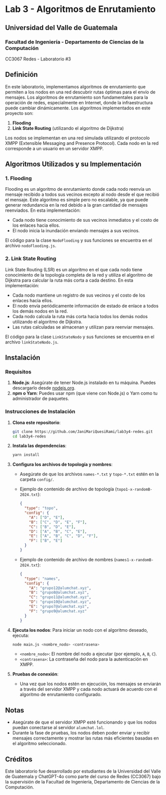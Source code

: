 # Lab 3 - Algoritmos de Enrutamiento

## Universidad del Valle de Guatemala

### Facultad de Ingeniería - Departamento de Ciencias de la Computación

CC3067 Redes - Laboratorio #3

## Definición

En este laboratorio, implementamos algoritmos de enrutamiento que permiten a los nodos en una red descubrir rutas óptimas para el envío de mensajes. Los algoritmos de enrutamiento son fundamentales para la operación de redes, especialmente en Internet, donde la infraestructura puede cambiar dinámicamente. Los algoritmos implementados en este proyecto son:

1. **Flooding**
2. **Link State Routing** (utilizando el algoritmo de Dijkstra)

Los nodos se implementan en una red simulada utilizando el protocolo XMPP (Extensible Messaging and Presence Protocol). Cada nodo en la red corresponde a un usuario en un servidor XMPP.

## Algoritmos Utilizados y su Implementación

### 1. **Flooding**

Flooding es un algoritmo de enrutamiento donde cada nodo reenvía un mensaje recibido a todos sus vecinos excepto al nodo desde el que recibió el mensaje. Este algoritmo es simple pero no escalable, ya que puede generar redundancia en la red debido a la gran cantidad de mensajes reenviados. En esta implementación:

- Cada nodo tiene conocimiento de sus vecinos inmediatos y el costo de los enlaces hacia ellos.
- El nodo inicia la inundación enviando mensajes a sus vecinos.

El código para la clase `NodoFlooding` y sus funciones se encuentra en el archivo `nodoFlooding.js`.

### 2. **Link State Routing**

Link State Routing (LSR) es un algoritmo en el que cada nodo tiene conocimiento de la topología completa de la red y utiliza el algoritmo de Dijkstra para calcular la ruta más corta a cada destino. En esta implementación:

- Cada nodo mantiene un registro de sus vecinos y el costo de los enlaces hacia ellos.
- El nodo envía periódicamente información de estado de enlace a todos los demás nodos en la red.
- Cada nodo calcula la ruta más corta hacia todos los demás nodos utilizando el algoritmo de Dijkstra.
- Las rutas calculadas se almacenan y utilizan para reenviar mensajes.

El código para la clase `LinkStateNodo` y sus funciones se encuentra en el archivo `linkStateNodo.js`.

## Instalación

### Requisitos

1. **Node.js**: Asegúrate de tener Node.js instalado en tu máquina. Puedes descargarlo desde [nodejs.org](https://nodejs.org/).
2. **npm o Yarn**: Puedes usar npm (que viene con Node.js) o Yarn como tu administrador de paquetes.

### Instrucciones de Instalación

1. **Clona este repositorio**:

   ```bash
   git clone https://github.com/JaniMariQuesiRami/lab3y4-redes.git
   cd lab3y4-redes
   ```

2. **Instala las dependencias**:

   ```bash
   yarn install
   ```

3. **Configura los archivos de topología y nombres**:

   - Asegúrate de que los archivos `names-*.txt` y `topo-*.txt` estén en la carpeta `config/`.
   - Ejemplo de contenido de archivo de topología (`topo1-x-randomB-2024.txt`):

     ```json
     {
       "type": "topo",
       "config": {
         "A": ["D", "E"],
         "B": ["C", "D", "E", "F"],
         "C": ["B", "D", "E"],
         "D": ["A", "B", "C", "E"],
         "E": ["A", "B", "C", "D", "F"],
         "F": ["B", "E"]
       }
     }
     ```

   - Ejemplo de contenido de archivo de nombres (`names1-x-randomB-2024.txt`):

     ```json
     {
       "type": "names",
       "config": {
         "A": "grupo12@alumchat.xyz",
         "B": "grupo8@alumchat.xyz",
         "C": "grupo11@alumchat.xyz",
         "D": "grupo10@alumchat.xyz",
         "E": "grupo7@alumchat.xyz",
         "F": "grupo9@alumchat.xyz"
       }
     }
     ```

4. **Ejecuta los nodos**:
   Para iniciar un nodo con el algoritmo deseado, ejecuta:

   ```bash
   node main.js <nombre_nodo> <contrasena>
   ```

   - `<nombre_nodo>`: El nombre del nodo a ejecutar (por ejemplo, `A`, `B`, `C`).
   - `<contrasena>`: La contraseña del nodo para la autenticación en XMPP.

5. **Pruebas de conexión**:
   - Una vez que los nodos estén en ejecución, los mensajes se enviarán a través del servidor XMPP y cada nodo actuará de acuerdo con el algoritmo de enrutamiento configurado.

## Notas

- Asegúrate de que el servidor XMPP esté funcionando y que los nodos puedan conectarse al servidor `alumchat.lol`.
- Durante la fase de pruebas, los nodos deben poder enviar y recibir mensajes correctamente y mostrar las rutas más eficientes basadas en el algoritmo seleccionado.

## Créditos

Este laboratorio fue desarrollado por estudiantes de la Universidad del Valle de Guatemala y ChatGPT-4o como parte del curso de Redes (CC3067) bajo la supervisión de la Facultad de Ingeniería, Departamento de Ciencias de la Computación.
